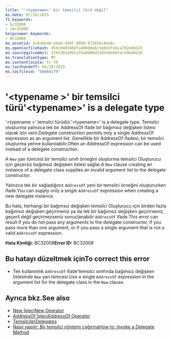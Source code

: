 ```yaml
---
title: "'<typename>' bir temsilci türü değil"
ms.date: 07/20/2015
f1_keywords:
- bc32008
- vbc32008
helpviewer_keywords:
- BC32008
ms.assetid: dc6abba0-a9ad-450f-8899-87265bc84abc
ms.openlocfilehash: 45dc0403468fa40888a6c5e6bdfe6ca782e98325
ms.sourcegitcommit: 2701302a99cafbe0d86d53d540eb0fa7e9b46b36
ms.translationtype: MT
ms.contentlocale: tr-TR
ms.lasthandoff: 04/28/2019
ms.locfileid: "64664179"
---
```

# <a name="typename-is-a-delegate-type"></a><span data-ttu-id="78946-102">'\<typename >' bir temsilci türü</span><span class="sxs-lookup"><span data-stu-id="78946-102">'\<typename>' is a delegate type</span></span>
<span data-ttu-id="78946-103">'\<typename >' temsilci türüdür.</span><span class="sxs-lookup"><span data-stu-id="78946-103">'\<typename>' is a delegate type.</span></span> <span data-ttu-id="78946-104">Temsilci oluşturma yalnızca tek bir AddressOf ifade bir bağımsız değişken listesi olarak izin verir.</span><span class="sxs-lookup"><span data-stu-id="78946-104">Delegate construction permits only a single AddressOf expression as an argument list.</span></span> <span data-ttu-id="78946-105">Genellikle bir AddressOf ifadesi, bir temsilci oluşturma yerine kullanılabilir.</span><span class="sxs-lookup"><span data-stu-id="78946-105">Often an AddressOf expression can be used instead of a delegate construction.</span></span>  
  
 <span data-ttu-id="78946-106">A `New` yan tümcesi bir temsilci sınıfı örneğini oluşturma temsilci Oluşturucu için geçersiz bağımsız değişken listesi sağlar.</span><span class="sxs-lookup"><span data-stu-id="78946-106">A `New` clause creating an instance of a delegate class supplies an invalid argument list to the delegate constructor.</span></span>  
  
 <span data-ttu-id="78946-107">Yalnızca tek bir sağladığınız `AddressOf` yeni bir temsilci örneğini oluştururken ifade.</span><span class="sxs-lookup"><span data-stu-id="78946-107">You can supply only a single `AddressOf` expression when creating a new delegate instance.</span></span>  
  
 <span data-ttu-id="78946-108">Bu hata, herhangi bir bağımsız değişken temsilci Oluşturucu için birden fazla bağımsız değişken geçirmeniz ya da tek bir bağımsız değişken geçirirseniz, geçerli değil geçirmezseniz sonuçlanabilir `AddressOf` ifade.</span><span class="sxs-lookup"><span data-stu-id="78946-108">This error can result if you do not pass any arguments to the delegate constructor, if you pass more than one argument, or if you pass a single argument that is not a valid `AddressOf` expression.</span></span>  
  
 <span data-ttu-id="78946-109">**Hata Kimliği:** BC32008</span><span class="sxs-lookup"><span data-stu-id="78946-109">**Error ID:** BC32008</span></span>  
  
## <a name="to-correct-this-error"></a><span data-ttu-id="78946-110">Bu hatayı düzeltmek için</span><span class="sxs-lookup"><span data-stu-id="78946-110">To correct this error</span></span>  
  
- <span data-ttu-id="78946-111">Tek kullanımlık `AddressOf` ifade'temsilci sınıfında bağımsız değişken listesinde `New` yan tümcesi.</span><span class="sxs-lookup"><span data-stu-id="78946-111">Use a single `AddressOf` expression in the argument list for the delegate class in the `New` clause.</span></span>  
  
## <a name="see-also"></a><span data-ttu-id="78946-112">Ayrıca bkz.</span><span class="sxs-lookup"><span data-stu-id="78946-112">See also</span></span>

- [<span data-ttu-id="78946-113">New İşleci</span><span class="sxs-lookup"><span data-stu-id="78946-113">New Operator</span></span>](../../../visual-basic/language-reference/operators/new-operator.md)
- [<span data-ttu-id="78946-114">AddressOf İşleci</span><span class="sxs-lookup"><span data-stu-id="78946-114">AddressOf Operator</span></span>](../../../visual-basic/language-reference/operators/addressof-operator.md)
- [<span data-ttu-id="78946-115">Temsilciler</span><span class="sxs-lookup"><span data-stu-id="78946-115">Delegates</span></span>](../../../visual-basic/programming-guide/language-features/delegates/index.md)
- [<span data-ttu-id="78946-116">Nasıl yapılır: Bir temsilci yöntemi çağırma</span><span class="sxs-lookup"><span data-stu-id="78946-116">How to: Invoke a Delegate Method</span></span>](../../../visual-basic/programming-guide/language-features/delegates/how-to-invoke-a-delegate-method.md)
